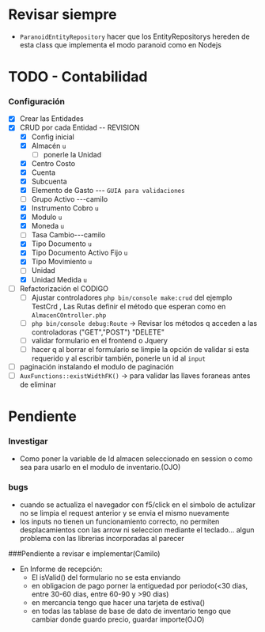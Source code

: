 # Revisar siempre
- `ParanoidEntityRepository` hacer que los EntityRepositorys hereden de esta class que implementa el modo paranoid como en Nodejs
# TODO - Contabilidad
### Configuración
- [x] Crear las Entidades
- [x] CRUD por cada Entidad -- REVISION
    - [x] Config inicial 
    - [x] Almacén `u`
        - [ ] ponerle la Unidad
    - [x] Centro Costo
    - [x] Cuenta 
    - [x] Subcuenta
    - [x] Elemento de Gasto --- `GUIA para validaciones` 
    - [ ] Grupo Activo ---camilo
    - [x] Instrumento Cobro `u`
    - [x] Modulo `u`
    - [x] Moneda `u`    
    - [ ] Tasa Cambio---camilo
    - [x] Tipo Documento `u`
    - [x] Tipo Documento Activo Fijo `u`
    - [x] Tipo Movimiento `u`
    - [ ] Unidad
    - [x] Unidad Medida `u`
- [ ] Refactorización el CODIGO   
   - [ ] Ajustar controladores `php bin/console make:crud` del ejemplo TestCrd
   , Las Rutas definir el método que esperan  como en `AlmacenCOntroller.php`
   - [ ] `php bin/console debug:Route` -> Revisar los métodos q acceden a las controladoras ("GET","POST") "DELETE"
   - [ ] validar formulario en el frontend o Jquery 
   - [ ] hacer q al borrar el formulario se limpie la opción de 
validar si esta requerido y al escribir también, ponerle un id al
`input`
- [ ]  paginación instalando el modulo de paginación
- [ ]  `AuxFunctions::existWidthFK()` -> para validar las llaves foraneas antes de eliminar
# Pendiente

### Investigar
- Como poner la variable de Id almacen seleccionado en session o como sea para usarlo en el modulo de inventario.(OJO)

### bugs
- cuando se actualiza el navegador con f5/click en el simbolo de actulizar
no se limpia el request anterior y se envia el mismo nuevamente
- los inputs no tienen un funcionamiento correcto, no permiten desplacamientos con las 
arrow ni seleccion mediante el teclado... algun problema con las librerias incorporadas al parecer

###Pendiente a revisar e implementar(Camilo)
- En Informe de recepción:
    - El isValid() del formulario no se esta enviando
    - en obligacion de pago porner la entiguedad por periodo(<30 dias, entre 30-60 dias, entre 60-90 y >90 dias)
    - en mercancia tengo que hacer una tarjeta de estiva()
    - en todas las tablase de base de dato de inventario tengo que cambiar donde guardo precio, guardar importe(OJO)
